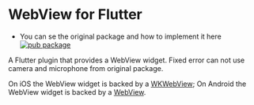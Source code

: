 # WebView for Flutter

* You can se the original package and how to implement it here
[![pub package](https://img.shields.io/pub/v/webview_flutter.svg)](https://pub.dev/packages/webview_flutter)

A Flutter plugin that provides a WebView widget.
Fixed error can not use camera and microphone from original package.

On iOS the WebView widget is backed by a [WKWebView](https://developer.apple.com/documentation/webkit/wkwebview);
On Android the WebView widget is backed by a [WebView](https://developer.android.com/reference/android/webkit/WebView).
